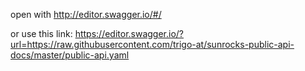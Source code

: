 open with http://editor.swagger.io/#/

or use this link:
https://editor.swagger.io/?url=https://raw.githubusercontent.com/trigo-at/sunrocks-public-api-docs/master/public-api.yaml
